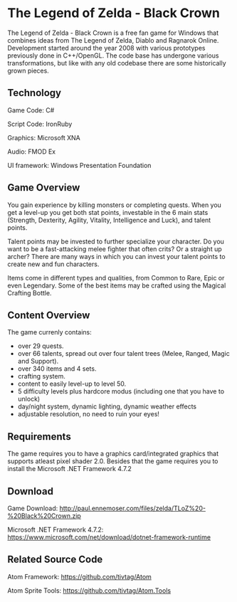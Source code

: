 # The Legend of Zelda - Black Crown
The Legend of Zelda - Black Crown is a free fan game for Windows that combines ideas from The Legend of Zelda, Diablo and Ragnarok Online.
Development started around the year 2008 with various prototypes previously done in C++/OpenGL.
The code base has undergone various transformations, but like with any old codebase there are some historically grown pieces.

## Technology
Game Code: C#

Script Code: IronRuby

Graphics: Microsoft XNA

Audio: FMOD Ex

UI framework: Windows Presentation Foundation

## Game Overview
You gain experience by killing monsters or completing quests. 
When you get a level-up you get both stat points, investable in the 6 main stats
(Strength, Dexterity, Agility, Vitality, Intelligence and Luck), and talent points.

Talent points may be invested to further specialize your character.
Do you want to be a fast-attacking melee fighter that often crits? Or a straight up archer?
There are many ways in which you can invest your talent points to create new and fun characters.

Items come in different types and qualities, from Common to Rare, Epic or even Legendary.
Some of the best items may be crafted using the Magical Crafting Bottle.

## Content Overview
The game currenly contains:
- over 29 quests.
- over 66 talents, spread out over four talent trees (Melee, Ranged, Magic and Support).
- over 340 items and 4 sets.
- crafting system.
- content to easily level-up to level 50.
- 5 difficulty levels plus hardcore modus (including one that you have to unlock)
- day/night system, dynamic lighting, dynamic weather effects
- adjustable resolution, no need to ruin your eyes!

## Requirements
The game requires you to have a graphics card/integrated graphics that supports atleast pixel shader 2.0.
Besides that the game requires you to install the Microsoft .NET Framework 4.7.2

## Download
Game Download: http://paul.ennemoser.com/files/zelda/TLoZ%20-%20Black%20Crown.zip

Microsoft .NET Framework 4.7.2: https://www.microsoft.com/net/download/dotnet-framework-runtime

## Related Source Code
Atom Framework: https://github.com/tivtag/Atom

Atom Sprite Tools: https://github.com/tivtag/Atom.Tools
